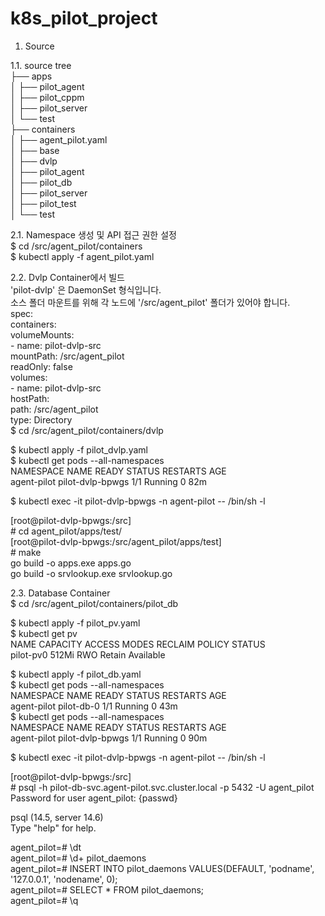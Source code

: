 # k8s_pilot_project  
  
1. Source  
  
1.1. source tree  
├── apps  
│   ├── pilot_agent  
│   ├── pilot_cppm  
│   ├── pilot_server  
│   └── test  
├── containers  
│   ├── agent_pilot.yaml  
│   ├── base  
│   ├── dvlp  
│   ├── pilot_agent  
│   ├── pilot_db  
│   ├── pilot_server  
│   ├── pilot_test  
│   └── test  
  
  
2.1. Namespace 생성 및 API 접근 권한 설정  
$ cd /src/agent_pilot/containers  
$ kubectl apply -f agent_pilot.yaml  
  
  
2.2. Dvlp Container에서 빌드  
'pilot-dvlp' 은 DaemonSet 형식입니다.  
소스 폴더 마운트를 위해 각 노드에 '/src/agent_pilot' 폴더가 있어야 합니다.  
  spec:  
    containers:  
      volumeMounts:  
      - name: pilot-dvlp-src  
        mountPath: /src/agent_pilot  
        readOnly: false  
    volumes:  
    - name: pilot-dvlp-src  
      hostPath:  
        path: /src/agent_pilot  
        type: Directory  
$ cd /src/agent_pilot/containers/dvlp  
   
$ kubectl apply -f pilot_dvlp.yaml  
$ kubectl get pods --all-namespaces  
NAMESPACE     NAME                 READY   STATUS    RESTARTS   AGE  
agent-pilot   pilot-dvlp-bpwgs     1/1     Running   0          82m  
   
$ kubectl exec -it pilot-dvlp-bpwgs -n agent-pilot -- /bin/sh -l  
   
[root@pilot-dvlp-bpwgs:/src]  
&#35; cd agent_pilot/apps/test/  
[root@pilot-dvlp-bpwgs:/src/agent_pilot/apps/test]  
&#35; make  
go build -o apps.exe apps.go  
go build -o srvlookup.exe srvlookup.go  
  
  
2.3. Database Container  
$ cd /src/agent_pilot/containers/pilot_db  
   
$ kubectl apply -f pilot_pv.yaml  
$ kubectl get pv  
NAME          CAPACITY   ACCESS MODES   RECLAIM POLICY   STATUS       
pilot-pv0     512Mi      RWO            Retain           Available  
   
$ kubectl apply -f pilot_db.yaml  
$ kubectl get pods --all-namespaces  
NAMESPACE     NAME           READY   STATUS    RESTARTS    AGE  
agent-pilot   pilot-db-0     1/1     Running   0           43m  
$ kubectl get pods --all-namespaces  
NAMESPACE     NAME                READY   STATUS    RESTARTS    AGE  
agent-pilot   pilot-dvlp-bpwgs    1/1     Running   0           90m  
   
$ kubectl exec -it pilot-dvlp-bpwgs -n agent-pilot -- /bin/sh -l  
   
[root@pilot-dvlp-bpwgs:/src]  
&#35; psql -h pilot-db-svc.agent-pilot.svc.cluster.local -p 5432 -U agent_pilot  
Password for user agent_pilot: {passwd}  
   
psql (14.5, server 14.6)  
Type "help" for help.  
   
agent_pilot=# \dt  
agent_pilot=# \d+ pilot_daemons  
agent_pilot=# INSERT INTO pilot_daemons VALUES(DEFAULT, 'podname', '127.0.0.1', 'nodename', 0);  
agent_pilot=# SELECT * FROM pilot_daemons;  
agent_pilot=# \q  
